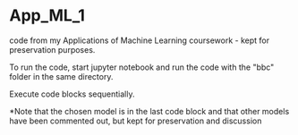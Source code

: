 # App_ML_1
code from my Applications of Machine Learning coursework - kept for preservation purposes.


To run the code, start jupyter notebook and run the code with the "bbc" folder in the same directory. 

Execute code blocks sequentially.

*Note that the chosen model is in the last code block and that other models have been commented out,
 	but kept for preservation and discussion

